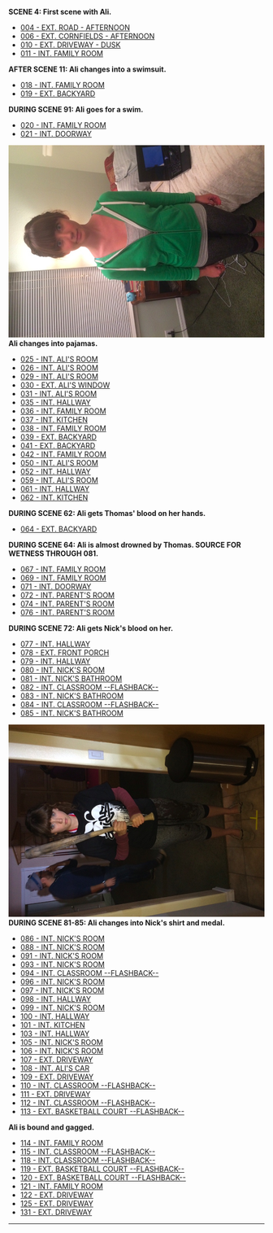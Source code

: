 **SCENE 4: First scene with Ali.**

* [004 - EXT. ROAD - AFTERNOON](004-EXT.Road-Afternoon.md)
* [006 - EXT. CORNFIELDS - AFTERNOON](006-EXT.Cornfields-Afternoon.md)
* [010 - EXT. DRIVEWAY - DUSK](010-EXT.Driveway-Dusk--DEFERRED--.md)
* [011 - INT. FAMILY ROOM](011-INT.FamilyRoom.md)

**AFTER SCENE 11: Ali changes into a swimsuit.**

* [018 - INT. FAMILY ROOM](018-INT.FamilyRoom.md)
* [019 - EXT. BACKYARD](019-EXT.Backyard.md)

**DURING SCENE 91: Ali goes for a swim.**

* [020 - INT. FAMILY ROOM](020-INT.FamilyRoom.md)
* [021 - INT. DOORWAY](021-INT.Doorway.md)

![pjs][]
**Ali changes into pajamas.**

* [025 - INT. ALI'S ROOM](025-INT.AlisRoom-TIMESKIP.md)
* [026 - INT. ALI'S ROOM](026-INT.AlisRoom.md)
* [029 - INT. ALI'S ROOM](029-INT.AlisRoom.md)
* [030 - EXT. ALI'S WINDOW](030-EXT.AlisWindow.md)
* [031 - INT. ALI'S ROOM](031-INT.AlisRoom.md)
* [035 - INT. HALLWAY](035-INT.Hallway.md)
* [036 - INT. FAMILY ROOM](036-INT.FamilyRoom.md)
* [037 - INT. KITCHEN](037-INT.Kitchen.md)
* [038 - INT. FAMILY ROOM](038-INT.FamilyRoom.md)
* [039 - EXT. BACKYARD](039-EXT.Backyard.md)
* [041 - EXT. BACKYARD](041-EXT.Backyard.md)
* [042 - INT. FAMILY ROOM](042-INT.FamilyRoom.md)
* [050 - INT. ALI'S ROOM](050-INT.AlisRoom.md)
* [052 - INT. HALLWAY](052-INT.Hallway.md)
* [059 - INT. ALI'S ROOM](059-INT.AlisRoom.md)
* [061 - INT. HALLWAY](061-INT.Hallway.md)
* [062 - INT. KITCHEN](062-INT.Kitchen.md)

**DURING SCENE 62: Ali gets Thomas' blood on her hands.**

* [064 - EXT. BACKYARD](064-EXT.Backyard.md)

**DURING SCENE 64: Ali is almost drowned by Thomas. SOURCE FOR WETNESS THROUGH 081.**

* [067 - INT. FAMILY ROOM](067-INT.FamilyRoom.md)
* [069 - INT. FAMILY ROOM](069-INT.FamilyRoom.md)
* [071 - INT. DOORWAY](071-INT.Doorway.md)
* [072 - INT. PARENT'S ROOM](072-INT.ParentsRoom.md)
* [074 - INT. PARENT'S ROOM](074-INT.ParentsRoom--COMBINEDW072--.md)
* [076 - INT. PARENT'S ROOM](076-INT.ParentsRoom--COMBINEDW072--.md)

**DURING SCENE 72: Ali gets Nick's blood on her.**

* [077 - INT. HALLWAY](077-INT.Hallway.md)
* [078 - EXT. FRONT PORCH](078-EXT.Porch.md)
* [079 - INT. HALLWAY](079-INT.Hallway.md)
* [080 - INT. NICK'S ROOM](080-INT.NicksRoom.md)
* [081 - INT. NICK'S BATHROOM](081-INT.NicksBathroom.md)
* [082 - INT. CLASSROOM --FLASHBACK--](082-INT.Classroom-FLASHBACK--CUT--.md)
* [083 - INT. NICK'S BATHROOM](083-INT.NicksBathroom--CUT--.md)
* [084 - INT. CLASSROOM --FLASHBACK--](084-INT.Classroom-FLASHBACK--CUT--.md)
* [085 - INT. NICK'S BATHROOM](085-INT.NicksBathroom--CUT--.md)

![nickshirt][]
**DURING SCENE 81-85: Ali changes into Nick's shirt and medal.**

* [086 - INT. NICK'S ROOM](086-INT.NicksRoom--088-091-093-096--.md)
* [088 - INT. NICK'S ROOM](088-INT.NicksRoom--CUT--.md)
* [091 - INT. NICK'S ROOM](091-INT.NicksRoom--COMBINEDW086--.md)
* [093 - INT. NICK'S ROOM](093-INT.NicksRoom--COMBINEDW086--.md)
* [094 - INT. CLASSROOM --FLASHBACK--](094-INT.Classroom-FLASHBACK.md)
* [096 - INT. NICK'S ROOM](096-INT.NicksRoom--COMBINEDW086--.md)
* [097 - INT. NICK'S ROOM](097-INT.NicksRoom-LATER.md)
* [098 - INT. HALLWAY](098-INT.Hallway.md)
* [099 - INT. NICK'S ROOM](099-INT.NicksRoom.md)
* [100 - INT. HALLWAY](100-INT.Hallway.md)
* [101 - INT. KITCHEN](101-INT.Kitchen.md)
* [103 - INT. HALLWAY](103-INT.Hallway.md)
* [105 - INT. NICK'S ROOM](105-INT.NicksRoom-Hallway.md)
* [106 - INT. NICK'S ROOM](106-INT.NicksRoom.md)
* [107 - EXT. DRIVEWAY](107-EXT.Driveway.md)
* [108 - INT. ALI'S CAR](108-INT.AlisCar.md)
* [109 - EXT. DRIVEWAY](109-EXT.Driveway.md)
* [110 - INT. CLASSROOM --FLASHBACK--](110-INT.Classroom-FLASHBACK.md)
* [111 - EXT. DRIVEWAY](111-EXT.Driveway--CONTD--.md)
* [112 - INT. CLASSROOM --FLASHBACK--](112-INT.Classroom-FLASHBACK.md)
* [113 - EXT. BASKETBALL COURT --FLASHBACK--](113-EXT.BasketballCourt-FLASHBACK.md)

**Ali is bound and gagged.**

* [114 - INT. FAMILY ROOM](114-INT.FamilyRoom.md)
* [115 - INT. CLASSROOM --FLASHBACK--](115-INT.Classroom-FLASHBACK.md)
* [118 - INT. CLASSROOM --FLASHBACK--](118-INT.Classroom-FLASHBACK.md)
* [119 - EXT. BASKETBALL COURT --FLASHBACK--](119-EXT.BasketballCourt-FLASHBACK.md)
* [120 - EXT. BASKETBALL COURT --FLASHBACK--](120-EXT.BasketballCourt-FLASHBACK.md)
* [121 - INT. FAMILY ROOM](121-INT.FamilyRoom.md)
* [122 - EXT. DRIVEWAY](122-EXT.Driveway.md)
* [125 - EXT. DRIVEWAY](125-EXT.Driveway.md)
* [131 - EXT. DRIVEWAY](131-EXT.Driveway.md)

----

[pjs]: images/AnnaPJs1.JPG
[nickshirt]: images/Anna1.JPG